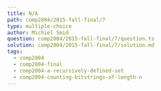 ```yaml
---
title: N/A
path: comp2804/2015-fall-final/7
type: multiple-choice
author: Michiel Smid
question: comp2804/2015-fall-final/7/question.ts
solution: comp2804/2015-fall-final/7/solution.md
tags:
  - comp2804
  - comp2804-final
  - comp2804-a-recursively-defined-set
  - comp2804-counting-bitstrings-of-length-n
---
```

